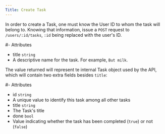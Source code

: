 ```yaml
---
Title: Create Task
---
```


In order to create a Task, one must know the User ID to whom the task will belong
to. Knowing that information, issue a `POST` request to `/users/:id/tasks`, `:id`
being replaced with the user's ID.

#- Attributes
- title `string`
- A descriptive name for the task. For example, `But milk`.

The value returned will represent te internal Task object used by the API,
which will contain two extra fields besides `title`:

#- Attributes
- id `string`
- A unique value to identify this task among all other tasks
- title `string`
- The Task's title
- done `bool`
- Value indicating whether the task has been completed (`true`) or not (`false`)